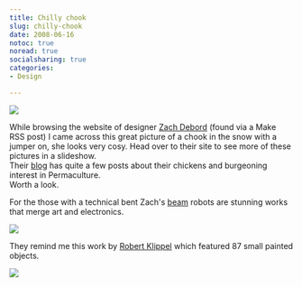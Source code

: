 ```yaml
---
title: Chilly chook
slug: chilly-chook
date: 2008-06-16
notoc: true
noread: true
socialsharing: true
categories: 
- Design

---
```

![][williampickup]

While browsing the website of designer [Zach Debord][zachdebord] (found via a Make RSS post) I came across this&#xa0;great picture of a chook in the snow with a jumper on, she looks very cosy. Head over to their site to see more of these pictures in a&#xa0;slideshow.  
Their [blog][fadetofuture] has quite a few posts about their chickens and burgeoning interest in Permaculture.  
Worth a look.
  
For the those with a technical bent Zach's [beam][wikipedia] robots are stunning works that merge art and electronics.

![][williampickup 2]

They remind me this work by [Robert Klippel][sculpture] which featured 87 small painted objects.

![][williampickup 3]

[fadetofuture]: http://www.fadetofuture.com/
[sculpture]: http://www.sculpture.org/documents/scmag04/april04/WebSpecials/Klippel.shtml
[wikipedia]: http://en.wikipedia.org/wiki/BEAM_robotics
[williampickup]: https://williampickup.org/uploads/2014/01/8081964763.jpg
[williampickup 2]: https://williampickup.org/uploads/2014/01/8081967819.jpg
[williampickup 3]: https://williampickup.org/uploads/2014/01/8081963114.jpg
[zachdebord]: http://www.zachdebord.com/ "Zach Debord"
